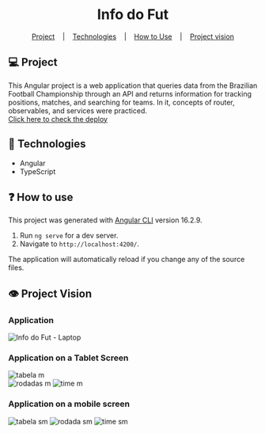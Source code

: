 <h1 align="center"> Info do Fut </h1>  

<p align="center">
  <a href="#-project">Project</a> &nbsp;&nbsp;&nbsp;|&nbsp;&nbsp;&nbsp;
  <a href="#-technologies">Technologies</a> &nbsp;&nbsp;&nbsp;|&nbsp;&nbsp;&nbsp;
  <a href="#-how-to-use">How to Use</a> &nbsp;&nbsp;&nbsp;|&nbsp;&nbsp;&nbsp;
  <a href="#%EF%B8%8F-project-vision">Project vision</a>
</p>

## 💻 Project
This Angular project is a web application that queries data from the Brazilian Football Championship through an API and returns information for tracking positions, matches, and searching for teams. In it, concepts of router, observables, and services were practiced.  
[Click here to check the deploy](https://info-do-fut-gsgx.vercel.app/)  

## 🚀 Technologies  
- Angular
- TypeScript

## ❓ How to use 
This project was generated with [Angular CLI](https://github.com/angular/angular-cli) version 16.2.9.  
1. Run `ng serve` for a dev server.
2. Navigate to `http://localhost:4200/`.

The application will automatically reload if you change any of the source files.

## 👁️ Project Vision  

### Application
![Info do Fut - Laptop](https://github.com/Romulo-Pinheiro/infoDoFut/assets/107450031/8a0e04e4-fdc3-46ff-ae7f-91dd691c2c5a)

### Application on a Tablet Screen  

![tabela m](https://github.com/Romulo-Pinheiro/infoDoFut/assets/107450031/04dfeff6-548e-4504-9ec3-30d1a90804c7)  
![rodadas m](https://github.com/Romulo-Pinheiro/infoDoFut/assets/107450031/d68956f7-0812-4674-9e49-b8c011788c71)
![time m](https://github.com/Romulo-Pinheiro/infoDoFut/assets/107450031/afa85ad2-1359-406d-8dd3-e0ea5bb28a8b)

### Application on a mobile screen
![tabela sm](https://github.com/Romulo-Pinheiro/infoDoFut/assets/107450031/6a98c7bd-f10e-439b-8c1e-bbcb4a3ce4db)
![rodada sm](https://github.com/Romulo-Pinheiro/infoDoFut/assets/107450031/69988c0a-ae8d-4f7a-bbd4-ad76a3a6aecc)
![time sm](https://github.com/Romulo-Pinheiro/infoDoFut/assets/107450031/a149b4ab-fdc3-4e15-817d-5470425c8af6)
